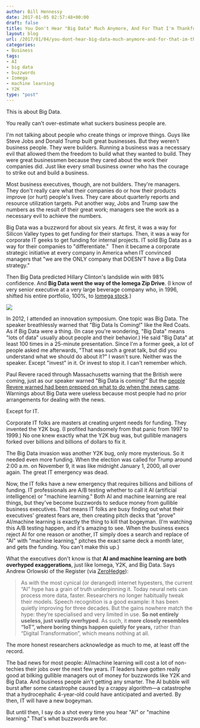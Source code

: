 ```yaml
---
author: Bill Hennessy
date: 2017-01-05 02:57:48+00:00
draft: false
title: You Don't Hear "Big Data" Much Anymore, And For That I'm Thankful
layout: blog
url: /2017/01/04/you-dont-hear-big-data-much-anymore-and-for-that-im-thankful/
categories:
- Business
tags:
- AI
- big data
- buzzwords
- Iomega
- machine learning
- Y2K
type: "post"
---
```


This is about Big Data.

You really can't over-estimate what suckers business people are.

I'm not talking about people who create things or improve things. Guys like Steve Jobs and Donald Trump built great businesses. But they weren't business people. They were builders. Running a business was a necessary evil that allowed them the freedom to build what they wanted to build. They were great businessmen because they cared about the work their companies did. Just like every small business owner who has the courage to strike out and build a business.

Most business executives, though, are not builders. They're managers. They don't really care what their companies do or how their products improve (or hurt) people's lives. They care about quarterly reports and resource utilization targets. Put another way, Jobs and Trump saw the numbers as the result of their great work; managers see the work as a necessary evil to achieve the numbers.

Big Data was a buzzword for about six years. At first, it was a way for Silicon Valley types to get funding for their startups. Then, it was a way for corporate IT geeks to get funding for internal projects. IT sold Big Data as a way for their companies to "differentiate."  Then it became a corporate strategic initiative at every company in America when IT convinced managers that "we are the ONLY company that DOESN'T have a Big Data strategy."

Then Big Data predicted Hillary Clinton's landslide win with 98% confidence. And **Big Data went the way of the Iomega Zip Drive**. (I know of very senior executive at a very large beverage company who, in 1996, shifted his entire portfolio, 100%, to [Iomega stock](https://tips.vlaurie.com/2008/04/remembering-iomega/).)

![](https://hennessysview.com/wp-content/uploads/2017/01/Screenshot-2017-01-04-21.26.52.png)


In 2012, I attended an innovation symposium. One topic was Big Data. The speaker breathlessly warned that "Big Data Is Coming!" like the Red Coats. As if Big Data were a thing. (In case you're wondering, "Big Data" means "lots of data" usually about people and their behavior.) He said "Big Data" at least 100 times in a 25-minute presentation. Since I'm a former geek, a lot of people asked me afterwards, "That was such a great talk, but did you understand what we should do about it?" I wasn't sure. Neither was the speaker. Except "invest" in it. Or invest to stop it. I can't remember which.

Paul Revere raced through Massachusetts warning that the British were coming, just as our speaker warned "Big Data is coming!" But the [people Revere warned had been prepped on what to do when the news came](https://www.biography.com/news/paul-reveres-ride-facts). Warnings about Big Data were useless because most people had no prior arrangements for dealing with the news.

Except for IT.

Corporate IT folks are masters at creating urgent needs for funding. They invented the Y2K bug. (I profited handsomely from that panic from 1997 to 1999.) No one knew exactly what the Y2K bug was, but gullible managers forked over billions and billions of dollars to fix it.

The Big Data invasion was another Y2K bug, only more mysterious. So it needed even more funding. When the election was called for Trump around 2:00 a.m. on November 9, it was like midnight January 1, 2000, all over again. The great IT emergency was dead.

Now, the IT folks have a new emergency that requires billions and billions of funding. IT professionals are A/B testing whether to call it AI (artificial intelligence) or "machine learning." Both AI and machine learning are real things, but they've become buzzwords to seduce money from gullible business executives. That means IT folks are busy finding out what their executives' greatest fears are, then creating pitch decks that "prove" AI/machine learning is exactly the thing to kill that bogeyman. (I'm watching this A/B testing happen, and it's amazing to see. When the business execs reject AI for one reason or another, IT simply does a search and replace of "AI" with "machine learning," pitches the exact same deck a month later, and gets the funding. You can't make this up.)

What the executives don't know is that **AI and machine learning are both overhyped exaggerations**, just like Iomega, Y2K, and Big Data. Says Andrew Orlowski of the Register (via [ZeroHedge](https://www.zerohedge.com/news/2017-01-04/artificial-intelligence-putting-ai-fail)):



> As with the most cynical (or deranged) internet hypesters, the current “AI” hype has a grain of truth underpinning it. Today neural nets can process more data, faster. Researchers no longer habitually tweak their models. Speech recognition is a good example: it has been quietly improving for three decades. But the gains nowhere match the hype: they’re specialised and very limited in use. **So not entirely useless, just vastly overhyped**. As such, it **more closely resembles “IoT”, where boring things happen quietly for years,** rather than “Digital Transformation”, which means nothing at all.

The more honest researchers acknowledge as much to me, at least off the record.



The bad news for most people: AI/machine learning will cost a lot of non-techies their jobs over the next few years. IT leaders have gotten really good at bilking gullible managers out of money for buzzwords like Y2K and Big Data. And business people ain't getting any smarter. The AI bubble will burst after some catastrophe caused by a crappy algorithm—a catastrophe that a hydrocephalic 4-year-old could have anticipated and averted. By then, IT will have a new bogeyman.

But until then, I say do a shot every time you hear "AI" or "machine learning." That's what buzzwords are for.
